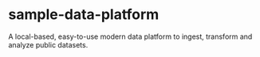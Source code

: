 # sample-data-platform
A local-based, easy-to-use modern data platform to ingest, transform and analyze public datasets. 
